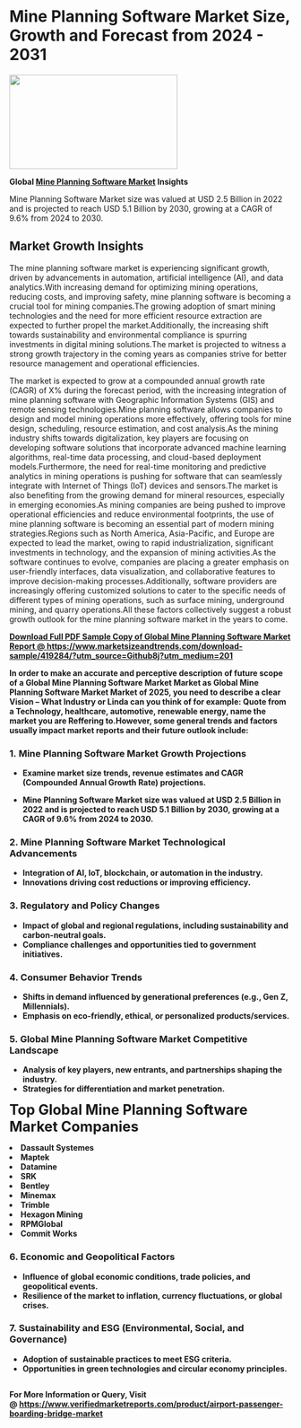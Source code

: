 <H1>Mine Planning Software Market Size, Growth and Forecast from 2024 - 2031</H1><img class="aligncenter size-medium wp-image-584254" src="https://thirdeyenews.in/wp-content/uploads/2024/09/Global-Market-Research-300x168.jpeg" alt="" width="300" height="168" /><p><strong>Global&nbsp;<a href="https://www.marketsizeandtrends.com/download-sample/419284/?utm_source=Github8j?utm_medium=201">Mine Planning Software Market</a> Insights</strong></p><p>Mine Planning Software Market size was valued at USD 2.5 Billion in 2022 and is projected to reach USD 5.1 Billion by 2030, growing at a CAGR of 9.6% from 2024 to 2030.</p><p><h2>Market Growth Insights</h2> <p>The mine planning software market is experiencing significant growth, driven by advancements in automation, artificial intelligence (AI), and data analytics.With increasing demand for optimizing mining operations, reducing costs, and improving safety, mine planning software is becoming a crucial tool for mining companies.The growing adoption of smart mining technologies and the need for more efficient resource extraction are expected to further propel the market.Additionally, the increasing shift towards sustainability and environmental compliance is spurring investments in digital mining solutions.The market is projected to witness a strong growth trajectory in the coming years as companies strive for better resource management and operational efficiencies.</p> <p><strong><a href="#"></a></strong></p> <p>The market is expected to grow at a compounded annual growth rate (CAGR) of X% during the forecast period, with the increasing integration of mine planning software with Geographic Information Systems (GIS) and remote sensing technologies.Mine planning software allows companies to design and model mining operations more effectively, offering tools for mine design, scheduling, resource estimation, and cost analysis.As the mining industry shifts towards digitalization, key players are focusing on developing software solutions that incorporate advanced machine learning algorithms, real-time data processing, and cloud-based deployment models.Furthermore, the need for real-time monitoring and predictive analytics in mining operations is pushing for software that can seamlessly integrate with Internet of Things (IoT) devices and sensors.The market is also benefiting from the growing demand for mineral resources, especially in emerging economies.As mining companies are being pushed to improve operational efficiencies and reduce environmental footprints, the use of mine planning software is becoming an essential part of modern mining strategies.Regions such as North America, Asia-Pacific, and Europe are expected to lead the market, owing to rapid industrialization, significant investments in technology, and the expansion of mining activities.As the software continues to evolve, companies are placing a greater emphasis on user-friendly interfaces, data visualization, and collaborative features to improve decision-making processes.Additionally, software providers are increasingly offering customized solutions to cater to the specific needs of different types of mining operations, such as surface mining, underground mining, and quarry operations.All these factors collectively suggest a robust growth outlook for the mine planning software market in the years to come.</p> <p><strong><a href="#"></p><p><span class=""><strong>Download Full PDF Sample Copy of Global Mine Planning Software Market Report</strong> @ <a href="https://www.marketsizeandtrends.com/download-sample/419284/?utm_source=Github8j?utm_medium=201" target="_blank">https://www.marketsizeandtrends.com/download-sample/419284/?utm_source=Github8j?utm_medium=201</a></span></p><p>In order to make an accurate and perceptive description of future scope of a Global&nbsp;Mine Planning Software Market Market as Global&nbsp;Mine Planning Software Market Market of 2025, you need to describe a clear Vision &ndash; What Industry or Linda can you think of for example: Quote from a Technology, healthcare, automotive, renewable energy, name the market you are Reffering to.However, some general trends and factors usually impact market reports and their future outlook include:</p><h3>1.&nbsp;<strong>Mine Planning Software Market Growth Projections</strong></h3><ul><li>Examine market size trends, revenue estimates and CAGR (Compounded Annual Growth Rate) projections.</li><li><p>Mine Planning Software Market size was valued at USD 2.5 Billion in 2022 and is projected to reach USD 5.1 Billion by 2030, growing at a CAGR of 9.6% from 2024 to 2030.</p></li></ul><h3>2.&nbsp;<strong>Mine Planning Software Market Technological Advancements</strong></h3><ul><li>Integration of AI, IoT, blockchain, or automation in the industry.</li><li>Innovations driving cost reductions or improving efficiency.</li></ul><h3>3.&nbsp;<strong>Regulatory and Policy Changes</strong></h3><ul><li>Impact of global and regional regulations, including sustainability and carbon-neutral goals.</li><li>Compliance challenges and opportunities tied to government initiatives.</li></ul><h3>4.&nbsp;<strong>Consumer Behavior Trends</strong></h3><ul><li>Shifts in demand influenced by generational preferences (e.g., Gen Z, Millennials).</li><li>Emphasis on eco-friendly, ethical, or personalized products/services.</li></ul><h3>5.&nbsp;<strong>Global Mine Planning Software Market Competitive Landscape</strong></h3><ul><li>Analysis of key players, new entrants, and partnerships shaping the industry.</li><li>Strategies for differentiation and market penetration.</li></ul><p data-pm-slice="1 1 []"><span style="color: inherit; font-family: inherit; font-size: 25px;">Top Global Mine Planning Software Market Companies</span></p><div class="" data-test-id=""><p><li>Dassault Systemes</li><li> Maptek</li><li> Datamine</li><li> SRK</li><li> Bentley</li><li> Minemax</li><li> Trimble</li><li> Hexagon Mining</li><li> RPMGlobal</li><li> Commit Works</li></p></div><h3>6.&nbsp;<strong>Economic and Geopolitical Factors</strong></h3><ul><li>Influence of global economic conditions, trade policies, and geopolitical events.</li><li>Resilience of the market to inflation, currency fluctuations, or global crises.</li></ul><h3>7.&nbsp;<strong>Sustainability and ESG (Environmental, Social, and Governance)</strong></h3><ul><li>Adoption of sustainable practices to meet ESG criteria.</li><li>Opportunities in green technologies and circular economy principles.</li></ul><h2><strong style="font-size: 14px;">For More Information or Query, Visit @&nbsp;</strong><a style="background-color: #ffffff; font-size: 14px;" href="https://www.marketsizeandtrends.com/report/mine-planning-software-market/" target="_blank">https://www.verifiedmarketreports.com/product/airport-passenger-boarding-bridge-market</a></h2>